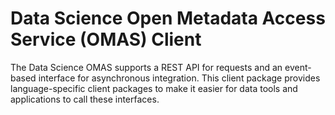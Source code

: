<!-- SPDX-License-Identifier: CC-BY-4.0 -->
<!-- Copyright Contributors to the ODPi Egeria project. -->

# Data Science Open Metadata Access Service (OMAS) Client

The Data Science OMAS supports a REST API for requests and an event-based
interface for asynchronous integration.  This client
package provides language-specific client packages to make it easier
for data tools and applications to call these interfaces.
